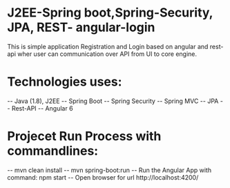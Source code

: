 # J2EE-Spring boot,Spring-Security, JPA, REST- angular-login
This is simple application Registration and Login based on angular and rest-api wher user can communication over API from UI to core engine. 

# Technologies uses:
 -- Java (1.8), J2EE
 -- Spring Boot
 -- Spring Security
 -- Spring MVC
 -- JPA
 -- Rest-API
 -- Angular 6
 
# Projecet Run Process with commandlines: 
 -- mvn clean install 
 -- mvn spring-boot:run
 -- Run the Angular App with command: npm start
 -- Open browser for url http://localhost:4200/
